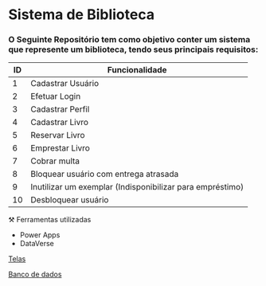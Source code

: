 # Sistema de Biblioteca

### O Seguinte Repositório tem como objetivo conter um sistema que represente um biblioteca, tendo seus principais requisitos:

| ID  | Funcionalidade                                            |
| --- | --------------------------------------------------------- |
| 1   | Cadastrar Usuário                                         |
| 2   | Efetuar Login                                             |
| 3   | Cadastrar Perfil                                          |
| 4   | Cadastrar Livro                                           |
| 5   | Reservar Livro                                            |
| 6   | Emprestar Livro                                           |
| 7   | Cobrar multa                                              |
| 8   | Bloquear usuário com entrega atrasada                     |
| 9   | Inutilizar um exemplar (Indisponibilizar para empréstimo) |
| 10  | Desbloquear usuário                                       |

⚒️ Ferramentas utilizadas

- Power Apps
- DataVerse 



[Telas](./Biblioteca/Telas.MD)

[Banco de dados](./Biblioteca/Banco%20de%20Dado.md)



